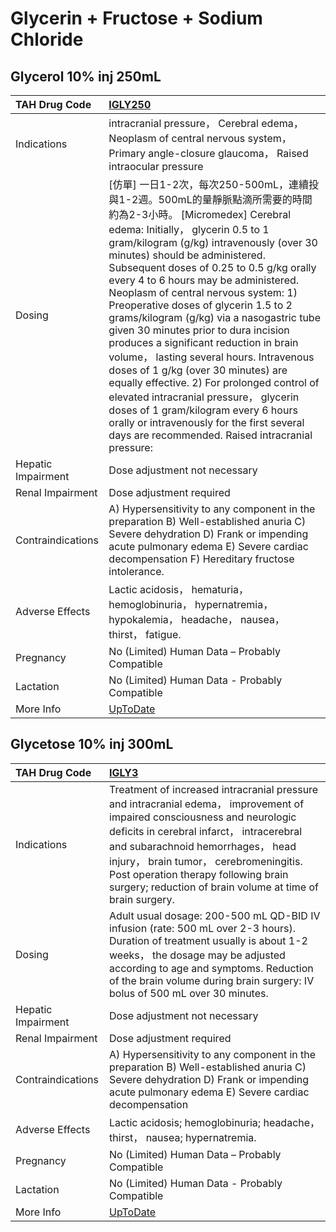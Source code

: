 # Glycerin + Fructose + Sodium Chloride

## Glycerol 10% inj 250mL

| TAH Drug Code      | [IGLY250](https://www.tahsda.org.tw/drugs/hissearch.php?drug_code=IGLY250)                                                                                                                                                                                                                                                                                                                                                                                                                                                                                                                                                                                                                                                                                                                                                                               |
|:-------------------|:---------------------------------------------------------------------------------------------------------------------------------------------------------------------------------------------------------------------------------------------------------------------------------------------------------------------------------------------------------------------------------------------------------------------------------------------------------------------------------------------------------------------------------------------------------------------------------------------------------------------------------------------------------------------------------------------------------------------------------------------------------------------------------------------------------------------------------------------------------|
| Indications        | intracranial pressure， Cerebral edema， Neoplasm of central nervous system， Primary angle-closure glaucoma， Raised intraocular pressure                                                                                                                                                                                                                                                                                                                                                                                                                                                                                                                                                                                                                                                                                                               |
| Dosing             | [仿單] 一日1-2次，每次250-500mL，連續投與1-2週。500mL的量靜脈點滴所需要的時間約為2-3小時。 [Micromedex] Cerebral edema: Initially， glycerin 0.5 to 1 gram/kilogram (g/kg) intravenously (over 30 minutes) should be administered. Subsequent doses of 0.25 to 0.5 g/kg orally every 4 to 6 hours may be administered. Neoplasm of central nervous system: 1) Preoperative doses of glycerin 1.5 to 2 grams/kilogram (g/kg) via a nasogastric tube given 30 minutes prior to dura incision produces a significant reduction in brain volume， lasting several hours. Intravenous doses of 1 g/kg (over 30 minutes) are equally effective. 2) For prolonged control of elevated intracranial pressure， glycerin doses of 1 gram/kilogram every 6 hours orally or intravenously for the first several days are recommended. Raised intracranial pressure: |
| Hepatic Impairment | Dose adjustment not necessary                                                                                                                                                                                                                                                                                                                                                                                                                                                                                                                                                                                                                                                                                                                                                                                                                            |
| Renal Impairment   | Dose adjustment required                                                                                                                                                                                                                                                                                                                                                                                                                                                                                                                                                                                                                                                                                                                                                                                                                                 |
| Contraindications  | A) Hypersensitivity to any component in the preparation B) Well-established anuria C) Severe dehydration D) Frank or impending acute pulmonary edema E) Severe cardiac decompensation F) Hereditary fructose intolerance.                                                                                                                                                                                                                                                                                                                                                                                                                                                                                                                                                                                                                                |
| Adverse Effects    | Lactic acidosis， hematuria， hemoglobinuria， hypernatremia， hypokalemia， headache， nausea， thirst， fatigue.                                                                                                                                                                                                                                                                                                                                                                                                                                                                                                                                                                                                                                                                                                                                       |
| Pregnancy          | No (Limited) Human Data – Probably Compatible                                                                                                                                                                                                                                                                                                                                                                                                                                                                                                                                                                                                                                                                                                                                                                                                            |
| Lactation          | No (Limited) Human Data - Probably Compatible                                                                                                                                                                                                                                                                                                                                                                                                                                                                                                                                                                                                                                                                                                                                                                                                            |
| More Info          | [UpToDate](https://www.uptodate.com/contents/glycerin-and-fructose-and-sodium-chloride-drug-information)                                                                                                                                                                                                                                                                                                                                                                                                                                                                                                                                                                                                                                                                                                                                                 |

## Glycetose 10% inj 300mL

| TAH Drug Code      | [IGLY3](https://www.tahsda.org.tw/drugs/hissearch.php?drug_code=IGLY3)                                                                                                                                                                                                                                                                                    |
|:-------------------|:----------------------------------------------------------------------------------------------------------------------------------------------------------------------------------------------------------------------------------------------------------------------------------------------------------------------------------------------------------|
| Indications        | Treatment of increased intracranial pressure and intracranial edema， improvement of impaired consciousness and neurologic deficits in cerebral infarct， intracerebral and subarachnoid hemorrhages， head injury， brain tumor， cerebromeningitis. Post operation therapy following brain surgery; reduction of brain volume at time of brain surgery. |
| Dosing             | Adult usual dosage: 200-500 mL QD-BID IV infusion (rate: 500 mL over 2-3 hours). Duration of treatment usually is about 1-2 weeks， the dosage may be adjusted according to age and symptoms. Reduction of the brain volume during brain surgery: IV bolus of 500 mL over 30 minutes.                                                                     |
| Hepatic Impairment | Dose adjustment not necessary                                                                                                                                                                                                                                                                                                                             |
| Renal Impairment   | Dose adjustment required                                                                                                                                                                                                                                                                                                                                  |
| Contraindications  | A) Hypersensitivity to any component in the preparation B) Well-established anuria C) Severe dehydration D) Frank or impending acute pulmonary edema E) Severe cardiac decompensation                                                                                                                                                                     |
| Adverse Effects    | Lactic acidosis; hemoglobinuria; headache， thirst， nausea; hypernatremia.                                                                                                                                                                                                                                                                               |
| Pregnancy          | No (Limited) Human Data – Probably Compatible                                                                                                                                                                                                                                                                                                             |
| Lactation          | No (Limited) Human Data - Probably Compatible                                                                                                                                                                                                                                                                                                             |
| More Info          | [UpToDate](https://www.uptodate.com/contents/glycerin-and-fructose-and-sodium-chloride-drug-information)                                                                                                                                                                                                                                                  |


